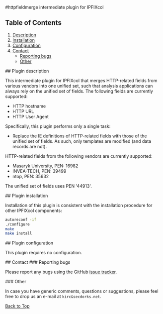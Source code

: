 #<a name="top"></a>httpfieldmerge intermediate plugin for IPFIXcol

## Table of Contents
1.  [Description](#description)
2.  [Installation](#installation)
3.  [Configuration](#configuration)
4.  [Contact](#contact)
    *  [Reporting bugs](#contact_bugs)
    *  [Other](#contact_other)

##<a name="description"></a> Plugin description

This intermediate plugin for IPFIXcol that merges HTTP-related fields from various vendors
into one unified set, such that analysis applications can always rely on the unified
set of fields. The following fields are currently supported:

 - HTTP hostname
 - HTTP URL
 - HTTP User Agent

 Specifically, this plugin performs only a single task:

 - Replace the IE definitions of HTTP-related fields with those of the unified
        set of fields. As such, only templates are modified (and data records are
        not).

HTTP-related fields from the following vendors are currently supported:

 - Masaryk University,  PEN: 16982
 - INVEA-TECH,          PEN: 39499
 - ntop,                PEN: 35632

The unified set of fields uses PEN '44913'.

##<a name="installation"></a> Plugin installation

Installation of this plugin is consistent with the installation procedure for
other IPFIXcol components:

```sh
autoreconf -if
./configure
make
make install
```

##<a name="configuration"></a> Plugin configuration

This plugin requires no configuration.

##<a name="contact"></a> Contact
###<a name="contact_bugs"></a> Reporting bugs

Please report any bugs using the GitHub [issue tracker](https://github.com/SecDorks/ipfixcol/issues).

###<a name="contact"></a> Other

In case you have generic comments, questions or suggestions, please feel free to drop us an e-mail at `kirc&secdorks.net`.

[Back to Top](#top)
